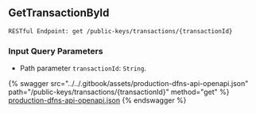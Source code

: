 
## GetTransactionById
`RESTful Endpoint: get /public-keys/transactions/{transactionId}`



### Input Query Parameters
* Path parameter `transactionId`: `String`.  
  


{% swagger src="../../.gitbook/assets/production-dfns-api-openapi.json" path="/public-keys/transactions/{transactionId}" method="get" %}
[production-dfns-api-openapi.json](../../.gitbook/assets/production-dfns-api-openapi.json)
{% endswagger %}
